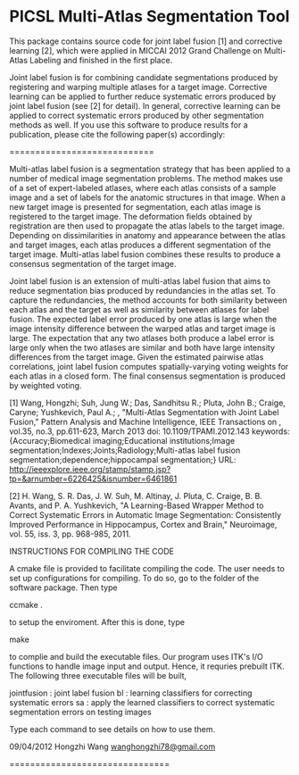 PICSL Multi-Atlas Segmentation Tool
===================================

This package contains source code for joint label fusion [1] and corrective learning [2], which were
applied in MICCAI 2012 Grand Challenge on Multi-Atlas Labeling and finished in the first place.

Joint label fusion is for combining candidate segmentations produced by registering and warping multiple atlases for a target image. Corrective learning can be applied to further reduce systematic errors produced by joint label fusion (see [2] for detail). In general, corrective learning can be applied to correct systematic errors produced by other segmentation methods as well. If you use this software to produce results for a publication, please cite the
following paper(s) accordingly:

============================

Multi-atlas label fusion is a segmentation strategy that has been applied to a number of medical image segmentation problems. The method makes use of a set of expert-labeled atlases, where each atlas consists of a sample image and a set of labels for the anatomic structures in that image.  When a new target image is presented for segmentation, each atlas image is registered to the target image.  The deformation fields obtained by registration are then used to propagate the atlas labels to the target image.  Depending on dissimilarities in anatomy and appearance between the atlas and target images, each atlas produces a different segmentation of the target image.  Multi-atlas label fusion combines these results to produce a consensus segmentation of the target image.

Joint label fusion is an extension of multi-atlas label fusion that aims to reduce segmentation bias produced by redundancies in the atlas set. To capture the redundancies, the method accounts for both similarity between each atlas and the target as well as similarity between atlases for label fusion. The expected label error produced by one atlas is large when the image intensity difference between the warped atlas and target image is large. The expectation that any two atlases both produce a label error is large only when the two atlases are similar and both have large intensity differences from the target image. Given the estimated pairwise atlas correlations, joint label fusion computes spatially-varying voting weights for each atlas in a closed form. The final consensus segmentation is produced by weighted voting.

[1] Wang, Hongzhi; Suh, Jung W.; Das, Sandhitsu R.; Pluta, John B.; Craige, Caryne; Yushkevich, Paul A.; , "Multi-Atlas Segmentation with Joint Label Fusion," Pattern Analysis and Machine Intelligence, IEEE Transactions on , vol.35, no.3, pp.611-623, March 2013
doi: 10.1109/TPAMI.2012.143
keywords: {Accuracy;Biomedical imaging;Educational institutions;Image segmentation;Indexes;Joints;Radiology;Multi-atlas label fusion segmentation;dependence;hippocampal segmentation;}
URL: http://ieeexplore.ieee.org/stamp/stamp.jsp?tp=&arnumber=6226425&isnumber=6461861


[2] H. Wang, S. R. Das, J. W. Suh, M. Altinay, J. Pluta, C. Craige, B. B. Avants, and P. A. Yushkevich,
"A Learning-Based Wrapper Method to Correct Systematic Errors in Automatic Image Segmentation:
Consistently Improved Performance in Hippocampus, Cortex and Brain," Neuroimage, vol. 55, iss. 3,
pp. 968-985, 2011.



INSTRUCTIONS FOR COMPILING THE CODE

A cmake file is provided to facilitate compiling the code. The user needs to set up configurations for
compiling. To do so, go to the folder of the software package. Then type

ccmake .

to setup the enviroment. After this is done, type

make

to complie and build the executable files. Our program uses ITK's I/O functions to handle image input
and output. Hence, it requries prebuilt ITK. The following three executable files will be built,

jointfusion : joint label fusion
bl          : learning classifiers for correcting systematic errors
sa          : apply the learned classifiers to correct systematic segmentation errors on testing images

Type each command to see details on how to use them.


09/04/2012
Hongzhi Wang
wanghongzhi78@gmail.com


===============================

